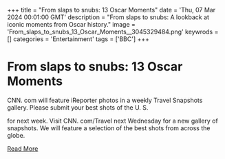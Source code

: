 +++
title = "From slaps to snubs: 13 Oscar Moments"
date = 'Thu, 07 Mar 2024 00:01:00 GMT'
description = "From slaps to snubs: A lookback at iconic moments from Oscar history."
image = 'From_slaps_to_snubs_13_Oscar_Moments__3045329484.png'
keywrods =  []
categories = 'Entertainment'
tags = ['BBC']
+++

# From slaps to snubs: 13 Oscar Moments

CNN.
com will feature iReporter photos in a weekly Travel Snapshots gallery.
Please submit your best shots of the U.
S.

for next week.
Visit CNN.
com/Travel next Wednesday for a new gallery of snapshots.
We will feature a selection of the best shots from across the globe.


[Read More](https://www.bbc.co.uk/iplayer/episode/m001xhns)
